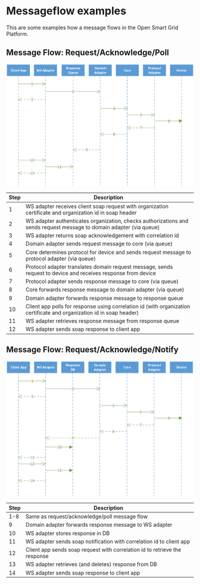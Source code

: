 # Messageflow examples 
This are some examples how a message flows in the Open Smart Grid Platform.

## Message Flow:  Request/Acknowledge/Poll

 ![Message flow](./Messageflow-1-poll.png "Request/Acknowledge/Poll")

| **Step**  | **Description** |
| --- | --- |
| 1 | WS adapter receives client soap request with organization certificate and organization id in soap header |
| 2 | WS adapter authenticates organization, checks authorizations and sends request message to domain adapter (via queue) |
| 3 | WS adapter returns soap acknowledgement with correlation id |
| 4 | Domain adapter sends request message to core (via queue) |
| 5 | Core determines protocol for device and sends request message to protocol adapter (via queue) |  
| 6 | Protocol adapter translates domain request message, sends request to device and receives response from device | 
| 7 | Protocol adapter sends response message to core (via queue) |  
| 8 | Core forwards response message to domain adapter (via queue) |
| 9 | Domain adapter forwards response message to response queue |  
| 10 | Client app polls for response using correlation id (with organization certificate and organization id in soap header) | 
| 11 | WS adapter retrieves response message from response queue |
| 12 | WS adapter sends soap response to client app |


## Message Flow: Request/Acknowledge/Notify

 ![Message flow](./Messageflow-2-Notify.png "Request/Acknowledge/Notify")

| **Step**  | **Description** |
| --- | --- |
| 1-8 | Same as request/acknowledge/poll message flow |
| 9 | Domain adapter forwards response message to WS adapter |  
| 10 | WS adapter stores response in DB | 
| 11 | WS adapter sends soap notification with correlation id to client app |
| 12 | Client app sends soap request with correlation id to retrieve the response |
| 13 | WS adapter retrieves (and deletes) response from DB |
| 14 | WS adapter sends soap response to client app |